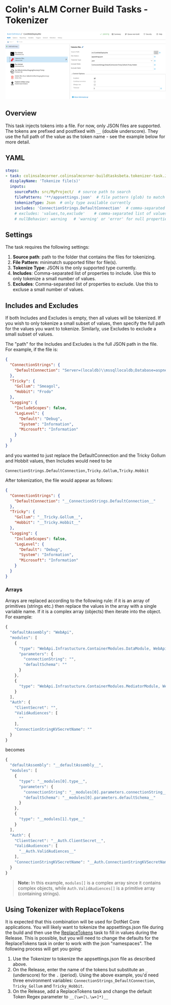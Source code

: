 # Colin's ALM Corner Build Tasks - Tokenizer

![Tokenizer Task](../../images/ss_tokenize.png)

## Overview
This task injects tokens into a file. For now, only JSON files are supported. The tokens are prefixed and postfixed with `__` (double underscore).
They use the full path of the value as the token name - see the example below for more detail.

## YAML
```yaml
steps:
- task: colinsalmcorner.colinsalmcorner-buildtasksbeta.tokenizer-task.JSONTokenizer@1
  displayName: 'Tokenize file(s)'
  inputs:
    sourcePath: src/MyProject/  # source path to search
    filePattern: '**/appsettings.json'  # file pattern (glob) to match in source path
    tokenizeType: Json  # only type available currently
    includes: 'ConnectionStrings.DefaultConnection'  # comma-separated list of values to tokenize
    # excludes: 'values,to,exclude'    # comma-separated list of values to NOT tokenize
    # nullBehavior: warning   # 'warning' or 'error' for null properties
```

## Settings
The task requires the following settings:

1. **Source path**: path to the folder that contains the files for tokenizing.
1. **File Pattern**: minimatch supported filter for file(s).
1. **Tokenize Type**: JSON is the only supported type currently.
1. **Includes**: Comma-separated list of properties to include. Use this to only tokenize a small number of values.
1. **Excludes**: Comma-separated list of properties to exclude. Use this to excluse a small number of values.

## Includes and Excludes
If both Includes and Excludes is empty, then all values will be tokenized. If you wish to only tokenize a small subset of values,
then specify the full path for the values you want to tokenize. Similarly, use Excludes to exclude a small subset of values.

The "path" for the Includes and Excludes is the full JSON path in the file. For example, if the file is:

```JSON
{
  "ConnectionStrings": {
    "DefaultConnection": "Server=(localdb)\\mssqllocaldb;Database=aspnet-WebApplication1-26e8893e-d7c0-4fc6-8aab-29b59971d622;Trusted_Connection=True;MultipleActiveResultSets=true"
  },
  "Tricky": {
    "Gollum": "Smeagol",
    "Hobbit": "Frodo"
  },
  "Logging": {
    "IncludeScopes": false,
    "LogLevel": {
      "Default": "Debug",
      "System": "Information",
      "Microsoft": "Information"
    }
  }
}
```
and you wanted to just replace the DefaultConnection and the Tricky Gollum and Hobbit values, then Includes would need to be

```
ConnectionStrings.DefaultConnection,Tricky.Gollum,Tricky.Hobbit
```

After tokenization, the file would appear as follows:
```JSON
{
  "ConnectionStrings": {
    "DefaultConnection": "__ConnectionStrings.DefaultConnection__"
  },
  "Tricky": {
    "Gollum": "__Tricky.Gollum__",
    "Hobbit": "__Tricky.Hobbit__"
  },
  "Logging": {
    "IncludeScopes": false,
    "LogLevel": {
      "Default": "Debug",
      "System": "Information",
      "Microsoft": "Information"
    }
  }
}
```

### Arrays
Arrays are replaced according to the following rule: if it is an array of primitives (strings etc.) then replace the values in the array with a single variable name. If it is a complex array (objects) then iterate into the object. For example:

```js
{
  "defaultAssembly": "WebApi",
  "modules": [
    {
      "type": "WebApi.Infrastucture.ContainerModules.DataModule, WebApi",
      "parameters": {
        "connectionString": "",
        "defaultSchema": ""
      }
    },
    {
      "type": "WebApi.Infrastucture.ContainerModules.MediatorModule, WebApi"
    }
  ],
  "Auth": {
    "ClientSecret": "",
    "ValidAudiences": [
      ""
    ],
    "ConnectionStringKVSecretName": ""
  }
}
```
becomes
```js
{
  "defaultAssembly": "__defaultAssembly__",
  "modules": [
    {
      "type": "__modules[0].type__",
      "parameters": {
        "connectionString": "__modules[0].parameters.connectionString__",
        "defaultSchema": "__modules[0].parameters.defaultSchema__"
      }
    },
    {
      "type": "__modules[1].type__"
    }
  ],
  "Auth": {
    "ClientSecret": "__Auth.ClientSecret__",
    "ValidAudiences": [
      "__Auth.ValidAudiences__"
    ],
    "ConnectionStringKVSecretName": "__Auth.ConnectionStringKVSecretName__"
  }
}
```
> **Note:** In this example, `modules[]` is a complex array since it contains complex objects, while `Auth.ValidAudiences[]` is a primitive array (containing strings).

## Using Tokenizer with ReplaceTokens
It is expected that this combination will be used for DotNet Core applications. You will likely want to tokenize the appsettings.json file during the build and then use the [ReplaceTokens](../ReplaceTokens) task to fill in
values during the Release. This is possible, but you will need to change the defaults for the ReplaceTokens task in order to work with
the json "namespaces". The following process will get you going:

1. Use the Tokenizer to tokenize the appsettings.json file as described above.
2. On the Release, enter the name of the tokens but substitute an `_` (underscore) for the `.` (period). Using the above example, you'd need three environment
variables: `ConnectionStrings_DefaultConnection`, `Tricky_Gollum` and `Tricky_Hobbit`.
3. On the Release, add a ReplaceTokens task and change the default Token Regex parameter to `__(\w+[\.\w+]*)__`